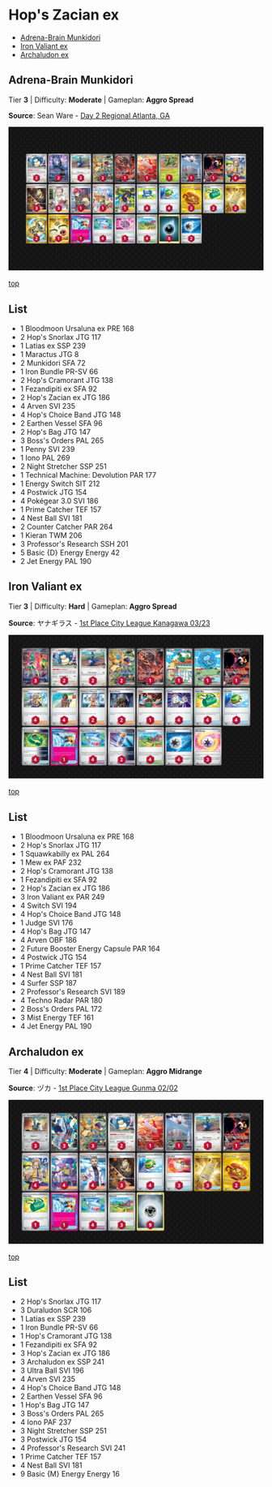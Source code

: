 # Hop's Zacian ex

* [Adrena-Brain Munkidori](#adrena-brain-munkidori)
* [Iron Valiant ex](#iron-valiant-ex)
* [Archaludon ex](#archaludon-ex)

## Adrena-Brain Munkidori

Tier **3** | Difficulty: **Moderate** | Gameplan: **Aggro Spread**

**Source**: Sean Ware - [Day 2 Regional Atlanta, GA](https://limitlesstcg.com/decks/list/17042)

![decklist](../../!Images/Standard/16SVI-JTG/Hop%27s%20Zacian-Munkidori.png)

[top](#hops-zacian-ex)

## List
* 1 Bloodmoon Ursaluna ex PRE 168
* 2 Hop's Snorlax JTG 117
* 1 Latias ex SSP 239
* 1 Maractus JTG 8
* 2 Munkidori SFA 72
* 1 Iron Bundle PR-SV 66
* 2 Hop's Cramorant JTG 138
* 1 Fezandipiti ex SFA 92
* 2 Hop's Zacian ex JTG 186
* 4 Arven SVI 235
* 4 Hop's Choice Band JTG 148
* 2 Earthen Vessel SFA 96
* 2 Hop's Bag JTG 147
* 3 Boss's Orders PAL 265
* 1 Penny SVI 239
* 1 Iono PAL 269
* 2 Night Stretcher SSP 251
* 1 Technical Machine: Devolution PAR 177
* 1 Energy Switch SIT 212
* 4 Postwick JTG 154
* 4 Pokégear 3.0 SVI 186
* 1 Prime Catcher TEF 157
* 4 Nest Ball SVI 181
* 2 Counter Catcher PAR 264
* 1 Kieran TWM 206
* 3 Professor's Research SSH 201
* 5 Basic {D} Energy Energy 42
* 2 Jet Energy PAL 190

## Iron Valiant ex

Tier **3** | Difficulty: **Hard** | Gameplan: **Aggro Spread**

**Source**: ヤナギラス - [1st Place City League Kanagawa 03/23](https://limitlesstcg.com/decks/list/jp/34573)

![decklist](../../!Images/Standard/16SVI-JTG/Hop%27s%20Zacian-Iron%20Valiant.png)

[top](#hops-zacian-ex)

## List
* 1 Bloodmoon Ursaluna ex PRE 168
* 2 Hop's Snorlax JTG 117
* 1 Squawkabilly ex PAL 264
* 1 Mew ex PAF 232
* 2 Hop's Cramorant JTG 138
* 1 Fezandipiti ex SFA 92
* 2 Hop's Zacian ex JTG 186
* 3 Iron Valiant ex PAR 249
* 4 Switch SVI 194
* 4 Hop's Choice Band JTG 148
* 1 Judge SVI 176
* 4 Hop's Bag JTG 147
* 4 Arven OBF 186
* 2 Future Booster Energy Capsule PAR 164
* 4 Postwick JTG 154
* 1 Prime Catcher TEF 157
* 4 Nest Ball SVI 181
* 4 Surfer SSP 187
* 2 Professor's Research SVI 189
* 4 Techno Radar PAR 180
* 2 Boss's Orders PAL 172
* 3 Mist Energy TEF 161
* 4 Jet Energy PAL 190

## Archaludon ex

Tier **4** | Difficulty: **Moderate** | Gameplan: **Aggro Midrange**

**Source**: ヅカ - [1st Place City League Gunma 02/02](https://limitlesstcg.com/decks/list/jp/28767)

![decklist](../../!Images/Standard/16SVI-JTG/Hop%27s%20Zacian-Archaludon.png)

[top](#hops-zacian-ex)

## List
* 2 Hop's Snorlax JTG 117
* 3 Duraludon SCR 106
* 1 Latias ex SSP 239
* 1 Iron Bundle PR-SV 66
* 1 Hop's Cramorant JTG 138
* 1 Fezandipiti ex SFA 92
* 3 Hop's Zacian ex JTG 186
* 3 Archaludon ex SSP 241
* 3 Ultra Ball SVI 196
* 4 Arven SVI 235
* 4 Hop's Choice Band JTG 148
* 2 Earthen Vessel SFA 96
* 1 Hop's Bag JTG 147
* 3 Boss's Orders PAL 265
* 4 Iono PAF 237
* 3 Night Stretcher SSP 251
* 3 Postwick JTG 154
* 4 Professor's Research SVI 241
* 1 Prime Catcher TEF 157
* 4 Nest Ball SVI 181
* 9 Basic {M} Energy Energy 16
